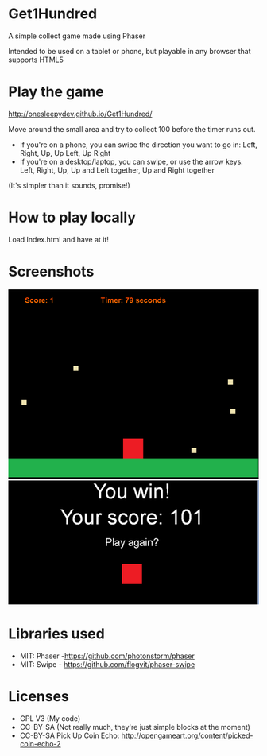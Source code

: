 # Get1Hundred
A simple collect game made using Phaser

Intended to be used on a tablet or phone, but playable in any browser that supports HTML5

# Play the game
http://onesleepydev.github.io/Get1Hundred/

Move around the small area and try to collect 100 before the timer runs out.
* If you're on a phone, you can swipe the direction you want to go in: Left, Right, Up, Up Left, Up Right
* If you're on a desktop/laptop, you can swipe, or use the arrow keys: Left, Right, Up, Up and Left together, Up and Right together

(It's simpler than it sounds, promise!)

# How to play locally
Load Index.html and have at it!

# Screenshots
![Image1](https://raw.githubusercontent.com/OneSleepyDev/Get1Hundred/master/get1hundred.PNG)
![Image2](https://raw.githubusercontent.com/OneSleepyDev/Get1Hundred/master/get1hundred_end.PNG)


# Libraries used
* MIT: Phaser -https://github.com/photonstorm/phaser
* MIT: Swipe - https://github.com/flogvit/phaser-swipe

# Licenses
* GPL V3 (My code)
* CC-BY-SA (Not really much, they're just simple blocks at the moment)
* CC-BY-SA Pick Up Coin Echo: http://opengameart.org/content/picked-coin-echo-2
